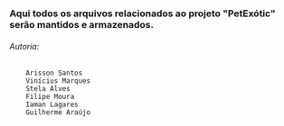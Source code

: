 
 ### Aqui todos os arquivos relacionados ao projeto "PetExótic" serão mantidos e armazenados.
 
 ###### Autoria:
        Arisson Santos
        Vinícius Marques
        Stela Alves
        Filipe Moura
        Iaman Lagares
        Guilherme Araújo
         

